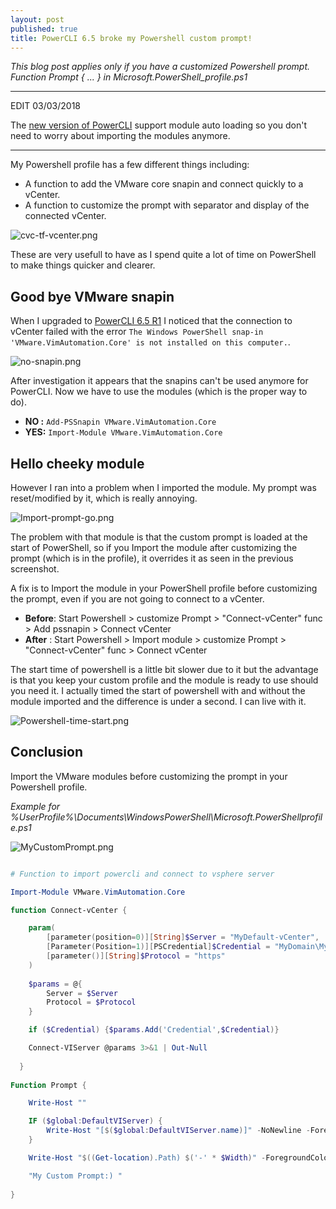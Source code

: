 ```yaml
---
layout: post
published: true
title: PowerCLI 6.5 broke my Powershell custom prompt!
---
```

_This blog post applies only if you have a customized Powershell prompt.  
Function Prompt { ... } in Microsoft.PowerShell_profile.ps1_

---------

EDIT 03/03/2018

The [new version of PowerCLI](http://www.vxav.fr/2018-03-03-Install-latest-PowerCLI-on-offline-systems/) support module auto loading so you don't need to worry about importing the modules anymore.

---------

My Powershell profile has a few different things including:

- A function to add the VMware core snapin and connect quickly to a vCenter.
- A function to customize the prompt with separator and display of the connected vCenter.

![cvc-tf-vcenter.png]({{site.baseurl}}/img/cvc-tf-vcenter.png)

These are very usefull to have as I spend quite a lot of time on PowerShell to make things quicker and clearer.

## Good bye VMware snapin

When I upgraded to [PowerCLI 6.5 R1](http://blogs.vmware.com/PowerCLI/2016/11/new-release-powercli-6-5-r1.html) I noticed that the connection to vCenter failed with the error ```The Windows PowerShell snap-in 'VMware.VimAutomation.Core' is not installed on this computer.```.

![no-snapin.png]({{site.baseurl}}/img/no-snapin.png)

After investigation it appears that the snapins can't be used anymore for PowerCLI. Now we have to use the modules (which is the proper way to do). 

- **NO :** ```Add-PSSnapin VMware.VimAutomation.Core```
- **YES:** ```Import-Module VMware.VimAutomation.Core```

## Hello cheeky module

However I ran into a problem when I imported the module. My prompt was reset/modified by it, which is really annoying.

![Import-prompt-go.png]({{site.baseurl}}/img/Import-prompt-go.png)

The problem with that module is that the custom prompt is loaded at the start of PowerShell, so if you Import the module after customizing the prompt (which is in the profile), it overrides it as seen in the previous screenshot.

A fix is to Import the module in your PowerShell profile before customizing the prompt, even if you are not going to connect to a vCenter.

- **Before**: Start Powershell > customize Prompt > "Connect-vCenter" func > Add pssnapin > Connect vCenter
- **After** : Start Powershell > Import module > customize Prompt > "Connect-vCenter" func > Connect vCenter

The start time of powershell is a little bit slower due to it but the advantage is that you keep your custom profile and the module is ready to use should you need it. I actually timed the start of powershell with and without the module imported and the difference is under a second. I can live with it.

![Powershell-time-start.png]({{site.baseurl}}/img/Powershell-time-start.png)

## Conclusion

Import the VMware modules before customizing the prompt in your Powershell profile.

_Example for %UserProfile%\Documents\WindowsPowerShell\Microsoft.PowerShellprofile.ps1_

![MyCustomPrompt.png]({{site.baseurl}}/img/MyCustomPrompt.png)

```Powershell

# Function to import powercli and connect to vsphere server

Import-Module VMware.VimAutomation.Core

function Connect-vCenter {

    param(
        [parameter(position=0)][String]$Server = "MyDefault-vCenter",
        [Parameter(Position=1)][PSCredential]$Credential = "MyDomain\MyDefaultUser",
        [parameter()][String]$Protocol = "https"
    )
    
    $params = @{
        Server = $Server
        Protocol = $Protocol
    }

    if ($Credential) {$params.Add('Credential',$Credential)}

    Connect-VIServer @params 3>&1 | Out-Null
  
  }
  
Function Prompt {

    Write-Host ""

    IF ($global:DefaultVIServer) {
        Write-Host "[$($global:DefaultVIServer.name)]" -NoNewline -ForegroundColor green
    }

    Write-Host "$((Get-location).Path) $('-' * $Width)" -ForegroundColor red

    "My Custom Prompt:) "
   
}

```
